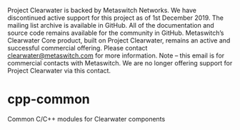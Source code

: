 Project Clearwater is backed by Metaswitch Networks.  We have discontinued active support for this project as of 1st December 2019.  The mailing list archive is available in GitHub.  All of the documentation and source code remains available for the community in GitHub.  Metaswitch’s Clearwater Core product, built on Project Clearwater, remains an active and successful commercial offering.  Please contact clearwater@metaswitch.com for more information. Note – this email is for commercial contacts with Metaswitch.  We are no longer offering support for Project Clearwater via this contact.

cpp-common
==========

Common C/C++ modules for Clearwater components
